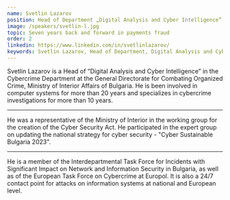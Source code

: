 ```yaml
---
name: Svetlin Lazarov
position: Head of Department „Digital Analysis and Cyber Intelligence”, GDCOC, Ministry of Interior Affairs of Bulgaria
image: /speakers/svetlin-l.jpg
topic: Seven years back and forward in payments fraud
order: 2
linkedin: https://www.linkedin.com/in/svetlinlazarov/
keywords: Svetlin Lazarov, Head of Department, Digital Analysis and Cyber Intelligence, GDCOC, Ministry of Interior Affairs of Bulgaria, payments fraud, LinkedIn, computer systems, cybercrime investigations, Ministry of Interior, Cyber Security Act, national strategy for cyber security, Cyber Sustainable Bulgaria 2023, Interdepartmental Task Force, Network and Information Security, European Task Force on Cybercrime, Europol, 24/7 contact point, attacks on information systems, national level, European level
---
```


Svetlin Lazarov is a Head of “Digital Analysis and Cyber Intelligence” in the Cybercrime Department at
the General Directorate for Combating Organized Crime, Ministry of Interior Affairs of Bulgaria. He is
been involved in computer systems for more than 20 years and specializes in cybercrime
investigations for more than 10 years.

---

He was a representative of the Ministry of Interior in the
working group for the creation of the Cyber Security Act. He participated in the expert group on
updating the national strategy for cyber security - "Cyber Sustainable Bulgaria 2023".

---

He is a member of the Interdepartmental Task Force for Incidents with Significant Impact on Network and
Information Security in Bulgaria, as well as of the European Task Force on Cybercrime at Europol. It is
also a 24/7 contact point for attacks on information systems at national and European level.
